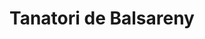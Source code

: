 ---
title: "Tanatori de Balsareny"
url: /balsareny/tanatori-de-balsareny/
shop: directores de funerarias
---